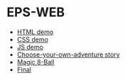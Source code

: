 # EPS-WEB
<ul>
  <li><a href = "html_demo"> HTML demo </a></li>
  <li><a href = "css_demo"> CSS demo </a></li>
  <li><a href = "js_demo"> JS demo </a></li>
  <li><a href = "choose_your_own_adventure"> Choose-your-own-adventure story </a></li>
  <li><a href = "magic_8_ball"> Magic 8-Ball </a></li>
  <li><a href="final">Final</a></li>
</ul>
